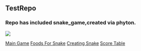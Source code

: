 ## TestRepo
### Repo has included snake_game,created via phyton. 
<img src="https://camo.githubusercontent.com/a1563525034c0488f40f1c5873dde5e90f176fc269858a32e95c2b8b46c25a75/687474703a2f2f692e696d6775722e636f6d2f4b4978744b314d2e706e67">



[Main Game](https://github.com/serdarugi/testrespo/blob/main/main.py)
[Foods For Snake](https://github.com/serdarugi/testrespo/blob/main/food.py)
[Creating Snake](https://github.com/serdarugi/testrespo/blob/main/snake.py)
[Score Table](https://github.com/serdarugi/testrespo/blob/main/score_table.py)
